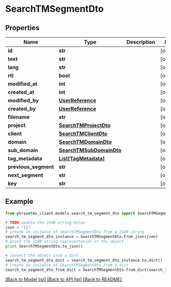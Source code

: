 # SearchTMSegmentDto

## Properties

| Name                 | Type                                                | Description | Notes      |
| -------------------- | --------------------------------------------------- | ----------- | ---------- |
| **id**               | **str**                                             |             | [optional] |
| **text**             | **str**                                             |             | [optional] |
| **lang**             | **str**                                             |             | [optional] |
| **rtl**              | **bool**                                            |             | [optional] |
| **modified_at**      | **int**                                             |             | [optional] |
| **created_at**       | **int**                                             |             | [optional] |
| **modified_by**      | [**UserReference**](UserReference.md)               |             | [optional] |
| **created_by**       | [**UserReference**](UserReference.md)               |             | [optional] |
| **filename**         | **str**                                             |             | [optional] |
| **project**          | [**SearchTMProjectDto**](SearchTMProjectDto.md)     |             | [optional] |
| **client**           | [**SearchTMClientDto**](SearchTMClientDto.md)       |             | [optional] |
| **domain**           | [**SearchTMDomainDto**](SearchTMDomainDto.md)       |             | [optional] |
| **sub_domain**       | [**SearchTMSubDomainDto**](SearchTMSubDomainDto.md) |             | [optional] |
| **tag_metadata**     | [**List[TagMetadata]**](TagMetadata.md)             |             | [optional] |
| **previous_segment** | **str**                                             |             | [optional] |
| **next_segment**     | **str**                                             |             | [optional] |
| **key**              | **str**                                             |             | [optional] |

## Example

```python
from phrasetms_client.models.search_tm_segment_dto import SearchTMSegmentDto

# TODO update the JSON string below
json = "{}"
# create an instance of SearchTMSegmentDto from a JSON string
search_tm_segment_dto_instance = SearchTMSegmentDto.from_json(json)
# print the JSON string representation of the object
print SearchTMSegmentDto.to_json()

# convert the object into a dict
search_tm_segment_dto_dict = search_tm_segment_dto_instance.to_dict()
# create an instance of SearchTMSegmentDto from a dict
search_tm_segment_dto_from_dict = SearchTMSegmentDto.from_dict(search_tm_segment_dto_dict)
```

[[Back to Model list]](../README.md#documentation-for-models) [[Back to API list]](../README.md#documentation-for-api-endpoints) [[Back to README]](../README.md)

